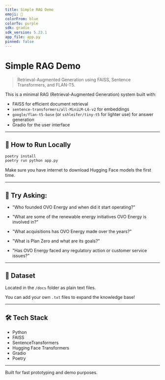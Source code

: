 ```yaml
---
title: Simple RAG Demo
emoji: 🤖
colorFrom: blue
colorTo: purple
sdk: gradio
sdk_version: 5.23.1
app_file: app.py
pinned: false
---
```


# Simple RAG Demo

> Retrieval-Augmented Generation using FAISS, Sentence Transformers, and FLAN-T5.

This is a minimal RAG (Retrieval-Augmented Generation) system built with:

- FAISS for efficient document retrieval
- `sentence-transformers/all-MiniLM-L6-v2` for embeddings
- `google/flan-t5-base` (or `sshleifer/tiny-t5` for lighter use) for answer generation
- Gradio for the user interface

---

## 🚀 How to Run Locally

```bash
poetry install
poetry run python app.py
```

Make sure you have internet to download Hugging Face models the first time.

---

## 🧪 Try Asking:

- "Who founded OVO Energy and when did it start operating?"

- "What are some of the renewable energy initiatives OVO Energy is involved in?"

- "What acquisitions has OVO Energy made over the years?"

- "What is Plan Zero and what are its goals?"

- "Has OVO Energy faced any regulatory action or customer service issues?"

---

## 🧠 Dataset

Located in the `/docs` folder as plain text files.

You can add your own `.txt` files to expand the knowledge base!

---

## 🛠 Tech Stack

- Python
- FAISS
- SentenceTransformers
- Hugging Face Transformers
- Gradio
- Poetry

---

Built for fast prototyping and demo purposes.